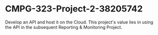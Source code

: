 # CMPG-323-Project-2-38205742
Develop an API and host it on the Cloud. This project's value lies in using the API in the subsequent Reporting &amp; Monitoring Project.
